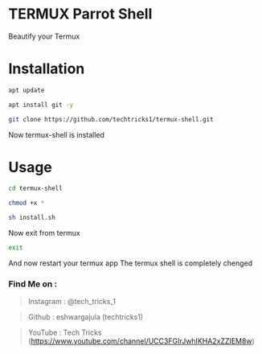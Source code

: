 # TERMUX Parrot Shell
Beautify your Termux 
# Installation
```bash
apt update
```

```bash
apt install git -y
```

```bash
git clone https://github.com/techtricks1/termux-shell.git
```
Now termux-shell is installed
# Usage

```bash
cd termux-shell
```

```bash
chmod +x *
```

```bash
sh install.sh
```
Now exit from termux
```bash
exit
```
And now restart your termux app
The termux shell is completely chenged

### Find Me on :
> Instagram : @tech_tricks_1

> Github    : eshwargajula (techtricks1)

> YouTube   : Tech Tricks (https://www.youtube.com/channel/UCC3FGIrJwhIKHA2xZZIEM8w)
                
